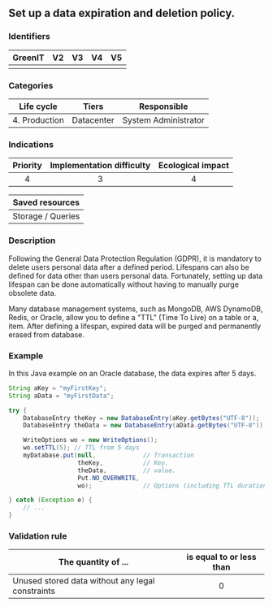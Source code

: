 ## Set up a data expiration and deletion policy.

### Identifiers

| GreenIT | V2  | V3  | V4  | V5  |
| :-----: | :-: | :-: | :-: | :-: |
|         |     |     |     |     |

### Categories

|  Life cycle   |   Tiers    |     Responsible      |
| :-----------: | :--------: | :------------------: |
| 4. Production | Datacenter | System Administrator |

### Indications

| Priority | Implementation difficulty | Ecological impact |
| :------: | :-----------------------: | :---------------: |
|    4     |             3             |         4         |

|  Saved resources  |
| :---------------: |
| Storage / Queries |

### Description

Following the General Data Protection Regulation (GDPR), it is mandatory to delete users personal data after a defined period.
Lifespans can also be defined for data other than users personal data.
Fortunately, setting up data lifespan can be done automatically without having to manually purge obsolete data.

Many database management systems, such as MongoDB, AWS DynamoDB, Redis, or Oracle, allow you to define a "TTL" (Time To Live) on a table or a, item. After defining a lifespan, expired data will be purged and permanently erased from database.

### Example

In this Java example on an Oracle database, the data expires after 5 days.

```java
String aKey = "myFirstKey";
String aData = "myFirstData";

try {
    DatabaseEntry theKey = new DatabaseEntry(aKey.getBytes("UTF-8"));
    DatabaseEntry theData = new DatabaseEntry(aData.getBytes("UTF-8"));

    WriteOptions wo = new WriteOptions();
    wo.setTTL(5); // TTL from 5 days
    myDatabase.put(null,             // Transaction
                   theKey,           // Key.
                   theData,          // value.
                   Put.NO_OVERWRITE,
                   wo);              // Options (including TTL duration).

} catch (Exception e) {
    // ...
}
```

### Validation rule

| The quantity of ...                              | is equal to or less than |
| ------------------------------------------------ | :----------------------: |
| Unused stored data without any legal constraints |            0             |
